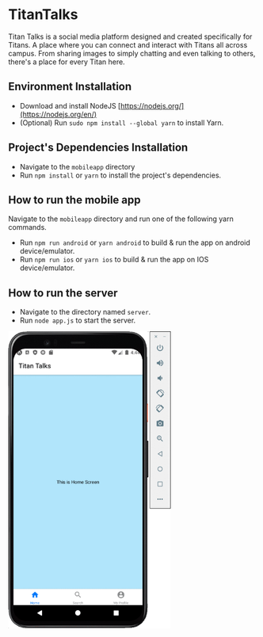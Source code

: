 # TitanTalks
Titan Talks is a social media platform designed and created specifically for Titans. A place where you can connect and interact with Titans all across campus. From sharing images to simply chatting and even talking to others, there's a place for every Titan here.

## Environment Installation
* Download and install NodeJS [https://nodejs.org/](https://nodejs.org/en/)
* (Optional) Run `sudo npm install --global yarn` to install Yarn.

## Project's Dependencies Installation
* Navigate to the `mobileapp` directory
* Run `npm install` or `yarn` to install the project's dependencies. 

## How to run the mobile app
Navigate to the `mobileapp` directory and run one of the following yarn commands.
* Run `npm run android` or `yarn android` to build & run the app on android device/emulator.
* Run `npm run ios` or `yarn ios` to build & run the app on IOS device/emulator.

## How to run the server
* Navigate to the directory named `server`.
* Run `node app.js` to start the server.

<img src="https://github.com/NLTN/TitanTalks/blob/main/demo.gif" height="600">

